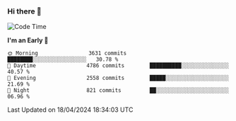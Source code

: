 ### Hi there 👋
<!--START_SECTION:waka-->
![Code Time](http://img.shields.io/badge/Code%20Time-615%20hrs%2046%20mins-blue)

**I'm an Early 🐤** 

```text
🌞 Morning                3631 commits        ████████░░░░░░░░░░░░░░░░░   30.78 % 
🌆 Daytime                4786 commits        ██████████░░░░░░░░░░░░░░░   40.57 % 
🌃 Evening                2558 commits        █████░░░░░░░░░░░░░░░░░░░░   21.69 % 
🌙 Night                  821 commits         ██░░░░░░░░░░░░░░░░░░░░░░░   06.96 % 
```



 Last Updated on 18/04/2024 18:34:03 UTC
<!--END_SECTION:waka-->

<!--
**BrianCurliss/BrianCurliss** is a ✨ _special_ ✨ repository because its `README.md` (this file) appears on your GitHub profile.

Here are some ideas to get you started:

- 🔭 I’m currently working on ...
- 🌱 I’m currently learning ...
- 👯 I’m looking to collaborate on ...
- 🤔 I’m looking for help with ...
- 💬 Ask me about ...
- 📫 How to reach me: ...
- 😄 Pronouns: ...
- ⚡ Fun fact: ...
-->
